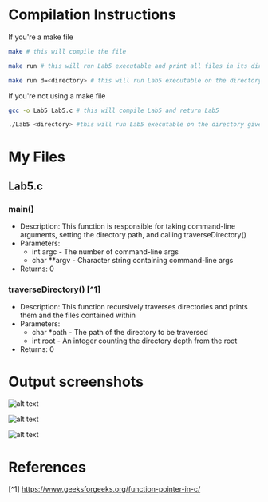 # Compilation Instructions

If you're a make file
```bash
make # this will compile the file

make run # this will run Lab5 executable and print all files in its directory

make run d=<directory> # this will run Lab5 executable on the directory given as an argument
```

If you're not using a make file
```bash
gcc -o Lab5 Lab5.c # this will compile Lab5 and return Lab5

./Lab5 <directory> #this will run Lab5 executable on the directory given as an argument
```

# My Files
## Lab5.c

### main()

* Description: This function is responsible for taking command-line arguments, setting the directory path, and calling traverseDirectory()
* Parameters:
    * int argc - The number of command-line args
    * char **argv - Character string containing command-line args
* Returns: 0

### traverseDirectory() [^1]

* Description: This function recursively traverses directories and prints them and the files contained within
* Parameters:
    * char *path - The path of the directory to be traversed
    * int root - An integer counting the directory depth from the root
* Returns: 0

# Output screenshots

![alt text](https://github.com/lcmiles/CS-332/blob/main/Lab%205/Screenshot%202024-02-09%20at%2010.39.18%E2%80%AFAM.png?raw=true)

![alt text](https://github.com/lcmiles/CS-332/blob/main/Lab%205/Screenshot%202024-02-09%20at%2010.38.20%E2%80%AFAM.png?raw=true)

![alt text](https://github.com/lcmiles/CS-332/blob/main/Lab%205/Screenshot%202024-02-09%20at%2010.28.20%E2%80%AFAM.png?raw=true)

# References

[^1] https://www.geeksforgeeks.org/function-pointer-in-c/